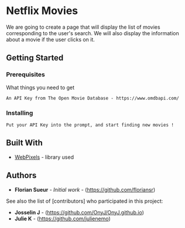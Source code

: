 # Netflix Movies

We are going to create a page that will display the list of movies corresponding to the user's search. We will also display the information about a movie if the user clicks on it.

## Getting Started


### Prerequisites

What things you need to get 

```
An API Key from The Open Movie Database - https://www.omdbapi.com/
```

### Installing

```
Put your API Key into the prompt, and start finding new movies !
```


## Built With

* [WebPixels](https://wrapbootstrap.com/theme/boomerang-multipurpose-bootstrap-theme-WB021609D) - library used


## Authors

* **Florian Sueur** - *Initial work* - (https://github.com/floriansr)

See also the list of [contributors] who participated in this project:
* **Josselin J** - (https://github.com/OnyJ/OnyJ.github.io)
* **Julie K** - (https://github.com/julienemo)
